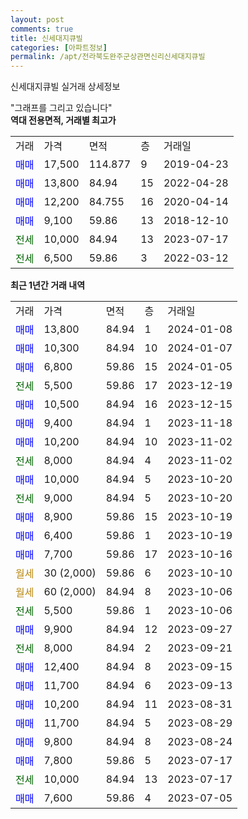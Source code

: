 ```yaml
---
layout: post
comments: true
title: 신세대지큐빌
categories: [아파트정보]
permalink: /apt/전라북도완주군상관면신리신세대지큐빌
---
```


신세대지큐빌 실거래 상세정보

<script type="text/javascript">
  google.charts.load('current', {'packages':['line', 'corechart']});
  google.charts.setOnLoadCallback(drawChart);

  function drawChart() {
    var data = new google.visualization.DataTable();
    data.addColumn('date', '거래일');
    data.addColumn('number', "매매");
    data.addColumn('number', "전세");
    data.addColumn('number', "전매");

    data.addRows([[new Date(Date.parse("2024-01-08")), 13800, null, null], [new Date(Date.parse("2024-01-07")), 10300, null, null], [new Date(Date.parse("2024-01-05")), 6800, null, null], [new Date(Date.parse("2023-12-19")), null, 5500, null], [new Date(Date.parse("2023-12-15")), 10500, null, null], [new Date(Date.parse("2023-11-18")), 9400, null, null], [new Date(Date.parse("2023-11-02")), 10200, null, null], [new Date(Date.parse("2023-11-02")), null, 8000, null], [new Date(Date.parse("2023-10-20")), 10000, null, null], [new Date(Date.parse("2023-10-20")), null, 9000, null], [new Date(Date.parse("2023-10-19")), 8900, null, null], [new Date(Date.parse("2023-10-19")), 6400, null, null], [new Date(Date.parse("2023-10-16")), 7700, null, null], [new Date(Date.parse("2023-10-10")), null, null, null], [new Date(Date.parse("2023-10-06")), null, null, null], [new Date(Date.parse("2023-10-06")), null, 5500, null], [new Date(Date.parse("2023-09-27")), 9900, null, null], [new Date(Date.parse("2023-09-21")), null, 8000, null], [new Date(Date.parse("2023-09-15")), 12400, null, null], [new Date(Date.parse("2023-09-13")), 11700, null, null], [new Date(Date.parse("2023-08-31")), 10200, null, null], [new Date(Date.parse("2023-08-29")), 11700, null, null], [new Date(Date.parse("2023-08-24")), 9800, null, null], [new Date(Date.parse("2023-07-17")), 7800, null, null], [new Date(Date.parse("2023-07-17")), null, 10000, null], [new Date(Date.parse("2023-07-05")), 7600, null, null]]);

    var options = {
      hAxis: {
        format: 'yyyy/MM/dd'
      },    
      lineWidth: 0,
      pointsVisible: true,    
      title: '최근 1년간 유형별 실거래가 분포',
      legend: { position: 'bottom' }
    };

    var formatter = new google.visualization.NumberFormat({pattern:'###,###'} );
    formatter.format(data, 1);
    formatter.format(data, 2);
    
    setTimeout(function() {
        var chart = new google.visualization.LineChart(document.getElementById('columnchart_material'));
        chart.draw(data, (options));
        document.getElementById('loading').style.display = 'none';
    }, 200);
  }
</script>


<div id="loading" style="z-index:20; display: block; margin-left: 0px">"그래프를 그리고 있습니다"</div>
<div id="columnchart_material" style="width: 95%; margin-left: 0px; display: block"></div>
<!-- contents start -->
<b>역대 전용면적, 거래별 최고가</b>
<table class="sortable">
    <tr>
      <td>거래</td>
      <td>가격</td>
      <td>면적</td>
      <td>층</td>
      <td>거래일</td>
    </tr>
        <tr>
          <td><a style="color: blue">매매</a></td>
          <td>17,500</td>
          <td>114.877</td>
          <td>9</td>
          <td>2019-04-23</td>
        </tr>            <tr>
          <td><a style="color: blue">매매</a></td>
          <td>13,800</td>
          <td>84.94</td>
          <td>15</td>
          <td>2022-04-28</td>
        </tr>            <tr>
          <td><a style="color: blue">매매</a></td>
          <td>12,200</td>
          <td>84.755</td>
          <td>16</td>
          <td>2020-04-14</td>
        </tr>            <tr>
          <td><a style="color: blue">매매</a></td>
          <td>9,100</td>
          <td>59.86</td>
          <td>13</td>
          <td>2018-12-10</td>
        </tr>        
        <tr>
              <td><a style="color: darkgreen">전세</a></td>
              <td>10,000</td>
              <td>84.94</td>
              <td>13</td>
              <td>2023-07-17</td>
            </tr>            <tr>
              <td><a style="color: darkgreen">전세</a></td>
              <td>6,500</td>
              <td>59.86</td>
              <td>3</td>
              <td>2022-03-12</td>
            </tr>        
    
</table>

<b>최근 1년간 거래 내역</b>

<table class="sortable">
    <tr>
      <td>거래</td>
      <td>가격</td>
      <td>면적</td>
      <td>층</td>
      <td>거래일</td>
    </tr>
    <tr>
      <td><a style="color: blue">매매</a></td>
      <td>13,800</td>
      <td>84.94</td>
      <td>1</td>
      <td>2024-01-08</td>
    </tr>          <tr>
      <td><a style="color: blue">매매</a></td>
      <td>10,300</td>
      <td>84.94</td>
      <td>10</td>
      <td>2024-01-07</td>
    </tr>          <tr>
      <td><a style="color: blue">매매</a></td>
      <td>6,800</td>
      <td>59.86</td>
      <td>15</td>
      <td>2024-01-05</td>
    </tr>          <tr>
      <td><a style="color: darkgreen">전세</a></td>
      <td>5,500</td>
      <td>59.86</td>
      <td>17</td>
      <td>2023-12-19</td>
    </tr>          <tr>
      <td><a style="color: blue">매매</a></td>
      <td>10,500</td>
      <td>84.94</td>
      <td>16</td>
      <td>2023-12-15</td>
    </tr>          <tr>
      <td><a style="color: blue">매매</a></td>
      <td>9,400</td>
      <td>84.94</td>
      <td>1</td>
      <td>2023-11-18</td>
    </tr>          <tr>
      <td><a style="color: blue">매매</a></td>
      <td>10,200</td>
      <td>84.94</td>
      <td>10</td>
      <td>2023-11-02</td>
    </tr>          <tr>
      <td><a style="color: darkgreen">전세</a></td>
      <td>8,000</td>
      <td>84.94</td>
      <td>4</td>
      <td>2023-11-02</td>
    </tr>          <tr>
      <td><a style="color: blue">매매</a></td>
      <td>10,000</td>
      <td>84.94</td>
      <td>5</td>
      <td>2023-10-20</td>
    </tr>          <tr>
      <td><a style="color: darkgreen">전세</a></td>
      <td>9,000</td>
      <td>84.94</td>
      <td>5</td>
      <td>2023-10-20</td>
    </tr>          <tr>
      <td><a style="color: blue">매매</a></td>
      <td>8,900</td>
      <td>59.86</td>
      <td>15</td>
      <td>2023-10-19</td>
    </tr>          <tr>
      <td><a style="color: blue">매매</a></td>
      <td>6,400</td>
      <td>59.86</td>
      <td>1</td>
      <td>2023-10-19</td>
    </tr>          <tr>
      <td><a style="color: blue">매매</a></td>
      <td>7,700</td>
      <td>59.86</td>
      <td>17</td>
      <td>2023-10-16</td>
    </tr>          <tr>
      <td><a style="color: darkgoldenrod">월세</a></td>
      <td>30 (2,000)</td>
      <td>59.86</td>
      <td>6</td>
      <td>2023-10-10</td>
    </tr>          <tr>
      <td><a style="color: darkgoldenrod">월세</a></td>
      <td>60 (2,000)</td>
      <td>84.94</td>
      <td>8</td>
      <td>2023-10-06</td>
    </tr>          <tr>
      <td><a style="color: darkgreen">전세</a></td>
      <td>5,500</td>
      <td>59.86</td>
      <td>1</td>
      <td>2023-10-06</td>
    </tr>          <tr>
      <td><a style="color: blue">매매</a></td>
      <td>9,900</td>
      <td>84.94</td>
      <td>12</td>
      <td>2023-09-27</td>
    </tr>          <tr>
      <td><a style="color: darkgreen">전세</a></td>
      <td>8,000</td>
      <td>84.94</td>
      <td>2</td>
      <td>2023-09-21</td>
    </tr>          <tr>
      <td><a style="color: blue">매매</a></td>
      <td>12,400</td>
      <td>84.94</td>
      <td>8</td>
      <td>2023-09-15</td>
    </tr>          <tr>
      <td><a style="color: blue">매매</a></td>
      <td>11,700</td>
      <td>84.94</td>
      <td>6</td>
      <td>2023-09-13</td>
    </tr>          <tr>
      <td><a style="color: blue">매매</a></td>
      <td>10,200</td>
      <td>84.94</td>
      <td>11</td>
      <td>2023-08-31</td>
    </tr>          <tr>
      <td><a style="color: blue">매매</a></td>
      <td>11,700</td>
      <td>84.94</td>
      <td>5</td>
      <td>2023-08-29</td>
    </tr>          <tr>
      <td><a style="color: blue">매매</a></td>
      <td>9,800</td>
      <td>84.94</td>
      <td>8</td>
      <td>2023-08-24</td>
    </tr>          <tr>
      <td><a style="color: blue">매매</a></td>
      <td>7,800</td>
      <td>59.86</td>
      <td>5</td>
      <td>2023-07-17</td>
    </tr>          <tr>
      <td><a style="color: darkgreen">전세</a></td>
      <td>10,000</td>
      <td>84.94</td>
      <td>13</td>
      <td>2023-07-17</td>
    </tr>          <tr>
      <td><a style="color: blue">매매</a></td>
      <td>7,600</td>
      <td>59.86</td>
      <td>4</td>
      <td>2023-07-05</td>
    </tr>      </table>
<!-- contents end -->    

